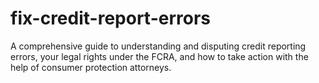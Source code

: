# fix-credit-report-errors
A comprehensive guide to understanding and disputing credit reporting errors, your legal rights under the FCRA, and how to take action with the help of consumer protection attorneys.
